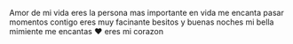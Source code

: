 Amor de mi vida eres la persona mas importante en vida me encanta pasar momentos 
contigo eres muy facinante besitos y buenas noches mi bella mimiente me encantas ❤️ eres mi corazon
